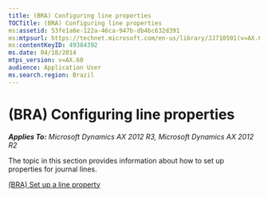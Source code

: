 ```yaml
---
title: (BRA) Configuring line properties
TOCTitle: (BRA) Configuring line properties
ms:assetid: 53fe1a6e-122a-46ca-947b-db4bc632d391
ms:mtpsurl: https://technet.microsoft.com/en-us/library/JJ710501(v=AX.60)
ms:contentKeyID: 49384392
ms.date: 04/18/2014
mtps_version: v=AX.60
audience: Application User
ms.search.region: Brazil
---
```


# (BRA) Configuring line properties 


_**Applies To:** Microsoft Dynamics AX 2012 R3, Microsoft Dynamics AX 2012 R2_

The topic in this section provides information about how to set up properties for journal lines.

[(BRA) Set up a line property](bra-set-up-a-line-property.md)

  


